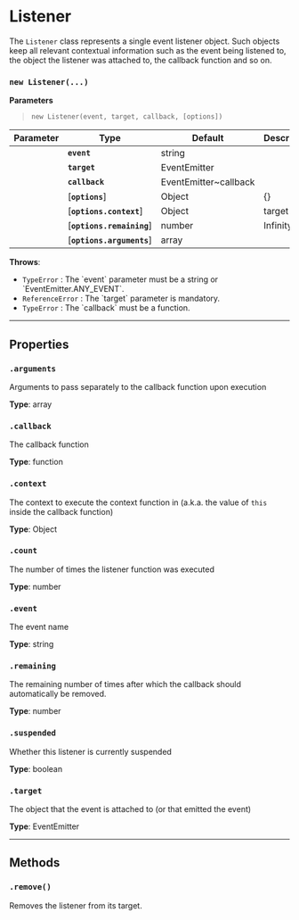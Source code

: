 
# Listener

The `Listener` class represents a single event listener object. Such objects keep all relevant
contextual information such as the event being listened to, the object the listener was attached
to, the callback function and so on.




### `new Listener(...)`


  **Parameters**

  > `new Listener(event, target, callback, [options])`

  | Parameter    | Type      | Default      | Description  |
  | ------------ | ------------ | ------------ | ------------ |
    |**`event`** |string||The event being listened to|
    |**`target`** |EventEmitter||The `EventEmitter` object that the listener is attached to|
    |**`callback`** |EventEmitter~callback||The function to call when the listener is triggered|
    |[**`options`**] |Object|{}||
    |[**`options.context`**] |Object|target|The context to invoke the listener in (a.k.a. the value of `this` inside the callback function).|
    |[**`options.remaining`**] |number|Infinity|The remaining number of times after which the callback should automatically be removed.|
    |[**`options.arguments`**] |array||An array of arguments that will be passed separately to the callback function upon execution. The array is stored in the `arguments` property and can be retrieved or modified as desired.|


**Throws**:
* `TypeError` : The &#x60;event&#x60; parameter must be a string or &#x60;EventEmitter.ANY_EVENT&#x60;.
* `ReferenceError` : The &#x60;target&#x60; parameter is mandatory.
* `TypeError` : The &#x60;callback&#x60; must be a function.

***

## Properties

### `.arguments`


Arguments to pass separately to the callback function upon execution

**Type**: array<br />


### `.callback`


The callback function

**Type**: function<br />


### `.context`


The context to execute the context function in (a.k.a. the value of `this` inside the
callback function)

**Type**: Object<br />


### `.count`


The number of times the listener function was executed

**Type**: number<br />


### `.event`


The event name

**Type**: string<br />


### `.remaining`


The remaining number of times after which the callback should automatically be removed.

**Type**: number<br />


### `.suspended`


Whether this listener is currently suspended

**Type**: boolean<br />


### `.target`


The object that the event is attached to (or that emitted the event)

**Type**: EventEmitter<br />



***

## Methods


### `.remove()`


Removes the listener from its target.






